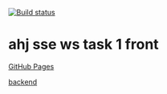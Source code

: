[![Build status](https://ci.appveyor.com/api/projects/status/k0ejfpqiy1yce5of?svg=true)](https://ci.appveyor.com/project/qvvverty/ahj-sse-ws-1-front)
# ahj sse ws task 1 front
[GitHub Pages](https://qvvverty.github.io/ahj-sse-ws-1-front/)

[backend](https://github.com/qvvverty/ahj-sse-ws1-back)
